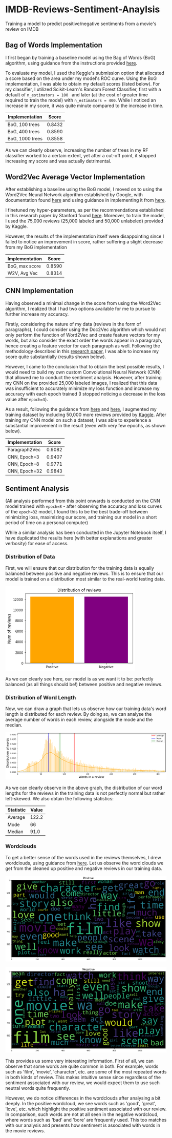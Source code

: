 # IMDB-Reviews-Sentiment-Anaylsis
Training a model to predict positive/negative sentiments from a movie's review on IMDB

## Bag of Words Implementation 

I first began by training a baseline model using the Bag of Words (BoG) algorithm, using guidance from the instructions provided <a href="https://www.kaggle.com/c/word2vec-nlp-tutorial/overview">here</a>.

To evaluate my model, I used the Keggle's submission option that allocated a score based on the area under my model's ROC curve. Using the BoG implementation, I was able to obtain my default scores (listed below). For my classifier, I utilized Scikit-Learn's Random Forest Classifier, first with a default of ```n_estimators = 100 ``` and later (at the cost of greater time required to train the model) with ```n_estimators = 400```. While I noticed an increase in my score, it was quite minute compared to the increase in time.

| Implementation | Score |
| -------------- | ------ |
| BoG, 100 trees | 0.8432 |
| BoG, 400 trees | 0.8590 |
| BoG, 1000 trees| 0.8558 |

As we can clearly observe, increasing the number of trees in my RF classifier worked to a certain extent, yet after a cut-off point, it stopped increasing my score and was actually detrimental. 

## Word2Vec Average Vector Implementation

After establishing a baseline using the BoG model, I moved on to using the Word2Vec Neural Network algorithm established by Google, with documentation found <a href="https://radimrehurek.com/gensim/models/word2vec.html">here</a> and using guidance in implementing it from <a href="https://www.kaggle.com/c/word2vec-nlp-tutorial/overview">here</a>. 

I finetuned my hyper-parameters, as per the recommendations established in this research paper by Stanford found <a href="https://cs224d.stanford.edu/reports/SadeghianAmir.pdf">here</a>. Moreover, to train the model, I used the 75,000 reviews (25,000 labeled and 50,000 unlabeled) provided by Kaggle. 

However, the results of the implementation itself were disappointing since I failed to notice an improvement in score, rather suffering a slight decrease from my BoG implementation 

| Implementation | Score |
| -------------- | ------ |
| BoG, max score | 0.8590 |
| W2V, Avg Vec | 0.8314 |

## CNN Implementation

Having observed a minimal change in the score from using the Word2Vec algorithm, I realized that I had two options available for me to pursue to further increase my accuracy. 

Firstly, considering the nature of my data (reviews in the form of paragraphs), I could consider using the Doc2Vec algorithm which would not only perform the function of Word2Vec and create feature vectors for my words, but also consider the exact order the words appear in a paragraph, hence creating a feature vector for each paragraph as well. Following the methodology described in this <a href="https://cs224d.stanford.edu/reports/SadeghianAmir.pdf">research paper</a>, I was able to increase my score quite substantially (results shown below).  

However, I came to the conclusion that to obtain the best possible results, I would need to build my own custom Convolutional Neural Network (CNN) that allowed me to conduct the sentiment analysis. However, after training my CNN on the provided 25,000 labeled images, I realized that this data was insufficient to accurately minimize my loss function and increase my accuracy with each epoch trained (I stopped noticing a decrease in the loss value after ```epoch=3```). 

As a result, following the guidance from <a href="https://www.kaggle.com/nilanml/imdb-review-deep-model-94-89-accuracy">here</a> and <a href="https://www.kaggle.com/alexcherniuk/imdb-review-word2vec-bilstm-99-acc">here</a>, I augmented my training dataset by including 50,000 more reviews provided by <a href="https://www.kaggle.com/utathya/imdb-review-dataset">Kaggle</a>. After training my CNN model on such a dataset, I was able to experience a substantial improvement in the result (even with very few epochs, as shown below). 


| Implementation | Score |
| -------------- | ------ |
| Paragraph2Vec | 0.9082 |
| CNN, Epoch=3 | 0.9407 |
| CNN, Epoch=8 | 0.9771 |
| CNN, Epoch=32 | 0.9843 |

## Sentiment Analysis

(All analysis performed from this point onwards is conducted on the CNN model trained with ```epoch=8``` - after observing the accuracy and loss curves of the ```epoch=32``` model, I found this to be the best trade-off between minimizing loss, maximizing our score, and training our model in a short period of time on a personal computer)

While a similar analysis has been conducted in the Jupyter Notebook itself, I have duplicated the results here (with better explanations and greater verbosity) for ease of access. 

### Distribution of Data

First, we will ensure that our distribution for the training data is equally balanced between positive and negative reviews. This is to ensure that our model is trained on a distribution most similar to the real-world testing data. 

![Distribution](images/distribution.png)

As we can clearly see here, our model is as we want it to be: perfectly balanced (as all things should be!) between positive and negative reviews. 

### Distribution of Word Length

Now, we can draw a graph that lets us observe how our training data's word length is distributed for each review. By doing so, we can analyse the average number of words in each review, alongside the mode and the median. 

![Word Length Distribution](images/word_len_dist.png)

As we can clearly observe in the above graph, the distribution of our word lengths for the reviews in the training data is not perfectly normal but rather left-skewed. We also obtain the following statistics:

| Statistic | Value |
| --------- | ------ |
| Average | 122.2 |
| Mode | 66 |
| Median | 91.0 |

### Wordclouds

To get a better sense of the words used in the reviews themselves, I drew wordclouds, using guidance from <a href="https://www.kaggle.com/sameerdev7/93-f-score-bag-of-words-m-bags-of-popcorn-with-rf">here</a>. Let us observe the word clouds we get from the cleaned up positive and negative reviews in our training data. 

![Positive Wordcloud](images/pos_wordcloud.png)

![Negative Wordcloud](images/neg_wordcloud.png)

This provides us some very interesting information. First of all, we can observe that some words are quite common in both. For example, words such as 'film', 'movie', 'character', etc. are some of the most repeated words in both kinds of review. This makes intuitive sense since regardless of the sentiment associated with our review, we would expect them to use such neutral words quite frequently. 

However, we do notice differences in the wordclouds after analysing a bit deeply. In the positive wordcloud, we see words such as 'good', 'great', 'love', etc. which highlight the positive sentiment associated with our review. In comparison, such words are not at all seen in the negative wordcloud, where words such as 'bad' and 'bore' are frequently used. This too matches with our analysis and presents how sentiment is associated with words in the movie reviews.



